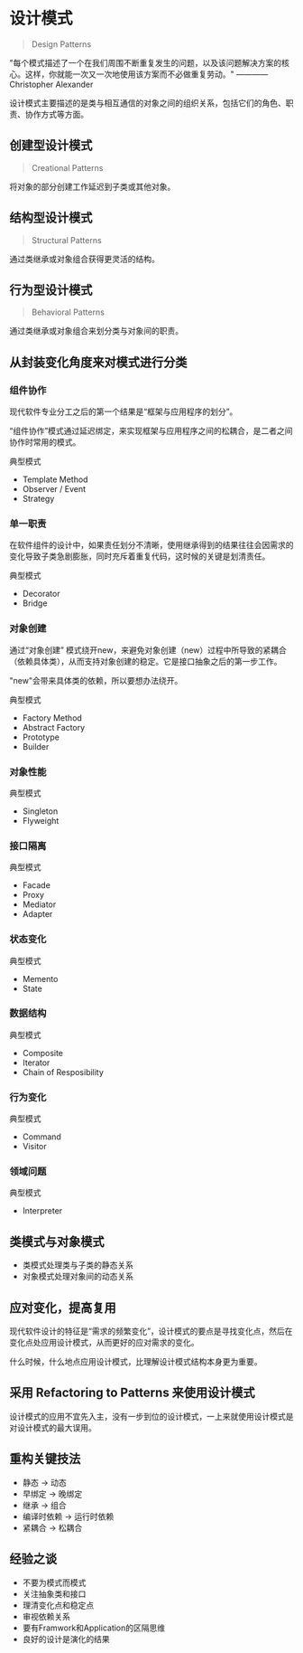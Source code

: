 # 设计模式

> Design Patterns

"每个模式描述了一个在我们周围不断重复发生的问题，以及该问题解决方案的核心。这样，你就能一次又一次地使用该方案而不必做重复劳动。" ————Christopher Alexander

设计模式主要描述的是类与相互通信的对象之间的组织关系，包括它们的角色、职责、协作方式等方面。

## 创建型设计模式

> Creational Patterns

将对象的部分创建工作延迟到子类或其他对象。
  
## 结构型设计模式

> Structural Patterns

通过类继承或对象组合获得更灵活的结构。

## 行为型设计模式

> Behavioral Patterns

通过类继承或对象组合来划分类与对象间的职责。

## 从封装变化角度来对模式进行分类

### 组件协作

现代软件专业分工之后的第一个结果是“框架与应用程序的划分”。

“组件协作”模式通过延迟绑定，来实现框架与应用程序之间的松耦合，是二者之间协作时常用的模式。

典型模式

- Template Method
- Observer / Event
- Strategy

### 单一职责

在软件组件的设计中，如果责任划分不清晰，使用继承得到的结果往往会因需求的变化导致子类急剧膨胀，同时充斥着重复代码，这时候的关键是划清责任。

典型模式

- Decorator
- Bridge

### 对象创建

通过“对象创建” 模式绕开new，来避免对象创建（new）过程中所导致的紧耦合（依赖具体类），从而支持对象创建的稳定。它是接口抽象之后的第一步工作。

"new"会带来具体类的依赖，所以要想办法绕开。

典型模式

- Factory Method
- Abstract Factory
- Prototype
- Builder

### 对象性能

典型模式

- Singleton
- Flyweight

### 接口隔离

典型模式

- Facade
- Proxy
- Mediator
- Adapter

### 状态变化

典型模式

- Memento
- State

### 数据结构

典型模式

- Composite
- Iterator
- Chain of Resposibility

### 行为变化

典型模式

- Command
- Visitor

### 领域问题

典型模式

- Interpreter

## 类模式与对象模式

- 类模式处理类与子类的静态关系
- 对象模式处理对象间的动态关系

## 应对变化，提高复用

现代软件设计的特征是“需求的频繁变化”，设计模式的要点是寻找变化点，然后在变化点处应用设计模式，从而更好的应对需求的变化。

什么时候，什么地点应用设计模式，比理解设计模式结构本身更为重要。

## 采用 Refactoring to Patterns 来使用设计模式

设计模式的应用不宜先入主，没有一步到位的设计模式，一上来就使用设计模式是对设计模式的最大误用。

## 重构关键技法

- 静态 -> 动态
- 早绑定 -> 晚绑定
- 继承 -> 组合
- 编译时依赖 -> 运行时依赖
- 紧耦合 -> 松耦合

## 经验之谈

- 不要为模式而模式
- 关注抽象类和接口
- 理清变化点和稳定点
- 审视依赖关系
- 要有Framwork和Application的区隔思维
- 良好的设计是演化的结果
